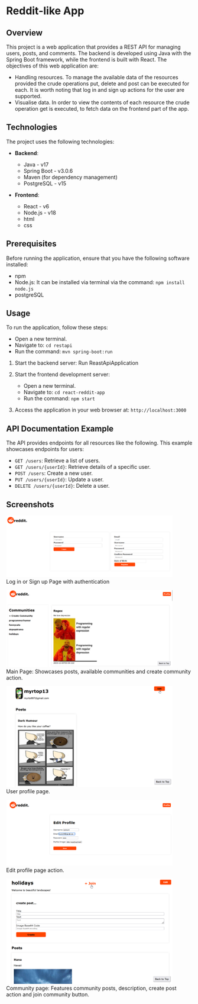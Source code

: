 # Reddit-like App


## Overview
This project is a web application that provides a REST API for managing users, posts, and comments. The backend is developed using Java with the Spring Boot framework, while the frontend is built with React.
The objectives of this web application are:
- Handling resources. To manage the available data of the resources provided the crude operations put, delete and post can be executed for each. It is worth noting that log in and sign up actions for the user are supported.
- Visualise data. In order to view the contents of each resource the crude operation get is executed, to fetch data on the frontend part of the app.


## Technologies
The project uses the following technologies:

- **Backend**:
    - Java - v17
    - Spring Boot - v3.0.6
    - Maven (for dependency management)
    - PostgreSQL - v15

- **Frontend**:
    - React - v6
    - Node.js - v18
    - html
    - css

## Prerequisites
Before running the application, ensure that you have the following software installed:
- npm
- Node.js: It can be installed via terminal via the command: `npm install node.js`
- postgreSQL


## Usage
To run the application, follow these steps:
- Open a new terminal.
- Navigate to: `cd restapi`
- Run the command: `mvn spring-boot:run`

1. Start the backend server:
   Run ReastApiApplication

2. Start the frontend development server:
    - Open a new terminal.
    - Navigate to: `cd react-reddit-app`
    - Run the command: `npm start`

3. Access the application in your web browser at: `http://localhost:3000`



## API Documentation Example
The API provides endpoints for all resources like the following. This example showcases endpoints for users:

- `GET /users`: Retrieve a list of users.
- `GET /users/{userId}`: Retrieve details of a specific user.
- `POST /users`: Create a new user.
- `PUT /users/{userId}`: Update a user.
- `DELETE /users/{userId}`: Delete a user.




## Screenshots
<img src="login_signup.png" alt="login_signup" width="450"/>\
Log in or Sign up Page with authentication

<img src="main_page.png" alt="mainpage" width="450"/>\
Main Page: Showcases posts, available communities and create community action.

<img src="profile_pg.png" alt="profile" width="450"/>\
User profile page.

<img src="edit_profile.png" alt="edit profile" width="450"/>\
Edit profile page action.

<img src="subreddit_pg.png" alt="subreddit" width="450"/>\
Community page: Features community posts, description, create post action and join community button.

